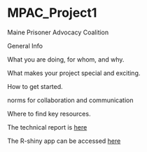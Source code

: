 # MPAC_Project1
Maine Prisoner Advocacy Coalition

General Info

What you are doing, for whom, and why.

What makes your project special and exciting.

How to get started.

norms for collaboration and communication

Where to find key resources.

The technical report is [here](report/technical_report.html)

The R-shiny app can be accessed [here](https://3fjgps-qifeng-sun.shinyapps.io/Interactive_bar_parole)
